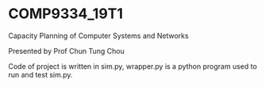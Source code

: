 # COMP9334_19T1
Capacity Planning of Computer Systems and Networks

Presented by Prof Chun Tung Chou

Code of project is written in sim.py, wrapper.py is a python program used to run and test sim.py.
